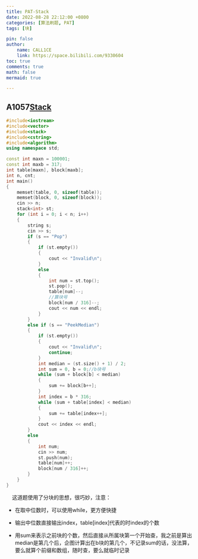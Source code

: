 ```yaml
---
title: PAT-Stack
date: 2022-08-28 22:12:00 +0800
categories: [算法刷题, PAT]
tags: [块]

pin: false
author: 
    name: CALL1CE
    link: https://space.bilibili.com/9330604
toc: true
comments: true
math: false
mermaid: true

---
```


## A1057[Stack](https://pintia.cn/problem-sets/994805342720868352/problems/994805417945710592)

```cpp
#include<iostream>
#include<vector>
#include<stack>
#include<cstring>
#include<algorithm>
using namespace std;

const int maxn = 100001;
const int maxb = 317;
int table[maxn], block[maxb];
int n, cnt;
int main()
{
    memset(table, 0, sizeof(table));
    memset(block, 0, sizeof(block));
    cin >> n;
    stack<int> st;
    for (int i = 0; i < n; i++)
    {
        string s;
        cin >> s;
        if (s == "Pop")
        {
            if (st.empty())
            {
                cout << "Invalid\n";
            }
            else
            {
                int num = st.top();
                st.pop();
                table[num]--;
                //算块号
                block[num / 316]--;
                cout << num << endl;
            }
        }
        else if (s == "PeekMedian")
        {
            if (st.empty())
            {
                cout << "Invalid\n";
                continue;
            }
            int median = (st.size() + 1) / 2;
            int sum = 0, b = 0;//b块号
            while (sum + block[b] < median)
            {
                sum += block[b++];
            }
            int index = b * 316;
            while (sum + table[index] < median)
            {
                sum += table[index++];
            }
            cout << index << endl;
        }
        else
        {
            int num;
            cin >> num;
            st.push(num);
            table[num]++;
            block[num / 316]++;
        }
    }
}
```

    这道题使用了分块的思想，很巧妙，注意：

* 在取中位数时，可以使用while，更方便快捷

* 输出中位数直接输出index，table[index]代表的时index的个数

* 用sum来表示之前块的个数，然后直接从所属块第一个开始查，我之前是算出median是第几个后，企图计算出在b块的第几个，不记录sum的话，没法算，要么就算个前缀和数组，随时查，要么就临时记录
